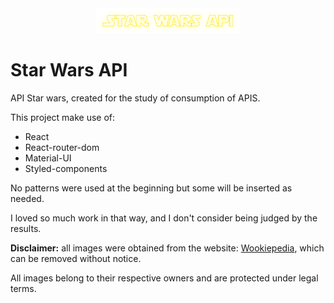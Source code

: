 <div align="center">
  <a href="https://rubyonrails.org">
    <img src="./src/assets/star.png" width="230">
  </a>
</div>

# Star Wars API


API Star wars, created for the study of consumption of APIS.

This project make use of: 

- React
- React-router-dom
- Material-UI
- Styled-components

No patterns were used at the beginning but some will be inserted as needed.

I loved so much work in that way, and I don't consider being judged by the results.

**Disclaimer:** all images were obtained from the website: [Wookiepedia](https://starwars.fandom.com/wiki/Main_Page), which can be removed without notice.

All images belong to their respective owners and are protected under legal terms.
